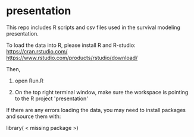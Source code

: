 # presentation
This repo includes R scripts and csv files used in the survival modeling presentation.

To load the data into R, please install R and R-studio:
https://cran.rstudio.com/
https://www.rstudio.com/products/rstudio/download/

Then, 

1) open Run.R

2) On the top right terminal window, make sure the workspace is pointing to the R project 'presentation'

If there are any errors loading the data, you may need to install packages and source them with:

library( < missing package >)

